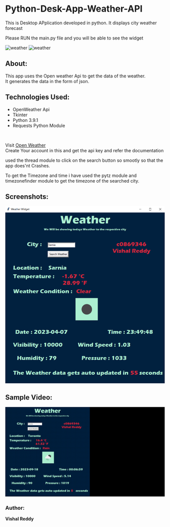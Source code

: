 # Python-Desk-App-Weather-API
This is Desktop APplication developed in python. It displays city weather forecast

Please RUN the main.py file and you will be able to see the widget

![weather](https://img.shields.io/badge/GUI-Tkinter-orange?style=flat-square&logo=python) 
![weather](https://img.shields.io/badge/API-openweather-blue?style=flat-square&logo=api)

## About:
This app uses the Open weather Api to get the data of the weather. </br>
It generates the data in the form of json.</br>

## Technologies Used:
- OpenWeather Api
- Tkinter 
- Python 3.9.1
- Requests Python Module
</br>



Visit [Open Weather](https://openweathermap.org/) </br>
Create Your account in this and get the api key and refer the documentation</br>

used the thread module to click on the search button so smootly so that the app does'nt Crashes.</br>

To get the Timezone and time i have used the pytz module and timezonefinder module to get the timezone of the searched city.</br>



## Screenshots:
![Weather App](https://github.com/forstuffapps/Python-Desk-App-Weather-API/blob/main/c0869346_Vishal.png)

## Sample Video:
![weather app](https://github.com/forstuffapps/Python-Desk-App-Weather-API/blob/main/weather_1.gif)


### Author:
**Vishal Reddy**



